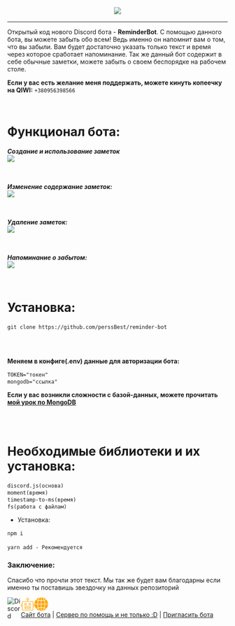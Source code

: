 <div align="center">
  <img src="https://cdn.discordapp.com/attachments/732211790804680814/751382856625815613/7fcd591b2338720829f7e76cf4b40cc9.png" />
  <br>
</div>

<hr>

Открытый код нового Discord бота - **ReminderBot**. С помощью данного бота, вы можете забыть обо всем! Ведь именно он напомнит вам о том, что вы забыли. Вам будет достаточно указать только текст и время через которое сработает напоминание. Так же данный бот содержит в себе обычные заметки, можете забыть о своем беспорядке на рабочем столе.

**Если у вас есть желание меня поддержать, можете кинуть копеечку на QIWI:** `+380956398566`

<br />

# Функционал бота:
***Создание и использование заметок*** <br />
![](https://cdn.discordapp.com/attachments/732211790804680814/751713334591750224/DiscordCanary_DIrp435pQD.png)

<br/>

***Изменение содержание заметок:*** <br />
![](https://cdn.discordapp.com/attachments/732211790804680814/751714230977429544/DiscordCanary_sAVdO8D6wO.png)

<br />

***Удаление заметок:*** <br />
![](https://cdn.discordapp.com/attachments/732211790804680814/751714850928984124/DiscordCanary_5FOXw3JvSX.png)

<br />

***Напоминание о забытом:*** <br />
![](https://cdn.discordapp.com/attachments/732211790804680814/751715889480466462/DiscordCanary_yBfvia4LgP.png)

<br />

# Установка:
```
git clone https://github.com/perssBest/reminder-bot
```
<br /><br />

**Меняем в конфиге(.env) данные для авторизации бота:**
```env
TOKEN="токен"
mongodb="ссылка"
```
**Если у вас возникли сложности с базой-данных, можете прочитать [мой урок по MongoDB](https://github.com/perssBest/MongoDB-bot)**

<br /><br />

# Необходимые библиотеки и их установка:
```
discord.js(основа)
moment(время)
timestamp-to-ms(время)
fs(работа с файлам)
```

- Установка:
```
npm i

yarn add - Рекомендуется
```

### Заключение:
Спасибо что прочли этот текст. Мы так же будет вам благодарны если именно ты поставишь звездочку на данных репозиторий

<a href="https://discord.gg/RPb2KXN">
  <img align="left" alt="Discord" width="31px" src="https://raw.githubusercontent.com/perssBest/perssBest/master/assets/discord.svg" />
</a>

<a href="https://discord.com/api/oauth2/authorize?client_id=748902591034818560&permissions=8&scope=bot">
  <img align="left" alt="InviteBot" width="31px" src="https://raw.githubusercontent.com/perssBest/reminder-bot/master/website/images/bot.svg" />
</a>

<a href="https://perssBest.github.io/reminder-bot">
  <img align="left" alt="Site" width="31px" src="https://raw.githubusercontent.com/perssBest/reminder-bot/master/website/images/internet.svg" />
</a>

<br />

[Сайт бота](https://perssBest.github.io/reminder-bot) | [Сервер по помощь и не только :D](https://discord.gg/RPb2KXN) | [Пригласить бота](https://discord.com/api/oauth2/authorize?client_id=748902591034818560&permissions=8&scope=bot)